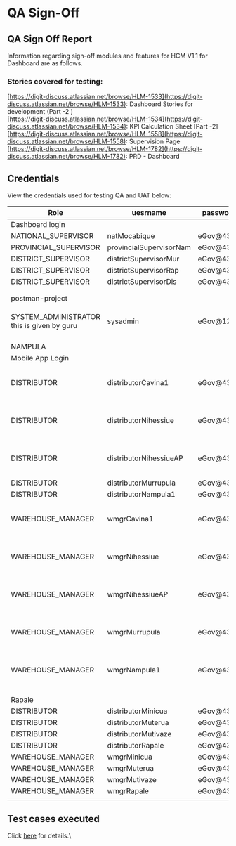 # QA Sign-Off

## QA Sign Off Report

Information regarding sign-off modules and features for HCM V1.1 for Dashboard are as follows.

### Stories covered for testing:

[https://digit-discuss.atlassian.net/browse/HLM-1533](https://digit-discuss.atlassian.net/browse/HLM-1533): Dashboard Stories for development (Part -2 )\
[https://digit-discuss.atlassian.net/browse/HLM-1534](https://digit-discuss.atlassian.net/browse/HLM-1534): KPI Calculation Sheet \[Part -2]\
[https://digit-discuss.atlassian.net/browse/HLM-1558](https://digit-discuss.atlassian.net/browse/HLM-1558): Supervision Page\
[https://digit-discuss.atlassian.net/browse/HLM-1782](https://digit-discuss.atlassian.net/browse/HLM-1782): PRD - Dashboard

## Credentials

View the credentials used for testing QA and UAT below:

| Role                                                 | uesrname                | password  | userId                               |
| ---------------------------------------------------- | ----------------------- | --------- | ------------------------------------ |
| Dashboard login                                      |                         |           |                                      |
| NATIONAL\_SUPERVISOR                                 | natMocabique            | eGov@4321 |                                      |
| PROVINCIAL\_SUPERVISOR                               | provincialSupervisorNam | eGov@4321 |                                      |
| DISTRICT\_SUPERVISOR                                 | districtSupervisorMur   | eGov@4321 |                                      |
| DISTRICT\_SUPERVISOR                                 | districtSupervisorRap   | eGov@4321 |                                      |
| DISTRICT\_SUPERVISOR                                 | districtSupervisorDis   | eGov@4321 |                                      |
|                                                      |                         |           |                                      |
|                                                      |                         |           |                                      |
| postman-project                                      |                         |           |                                      |
| <p>SYSTEM_ADMINISTRATOR<br>this is given by guru</p> | sysadmin                | eGov@1234 |                                      |
|                                                      |                         |           |                                      |
| NAMPULA                                              |                         |           |                                      |
| Mobile App Login                                     |                         |           |                                      |
| DISTRIBUTOR                                          | distributorCavina1      | eGov@4321 | a878b4f6-19af-42b1-b4cd-803ffde64f4b |
| DISTRIBUTOR                                          | distributorNihessiue    | eGov@4321 | 38b9083f-75a0-4650-8266-d044af609f37 |
| DISTRIBUTOR                                          | distributorNihessiueAP  | eGov@4321 | 404e1c42-1e19-4c80-b177-edaffed3ea5e |
| DISTRIBUTOR                                          | distributorMurrupula    | eGov@4321 |                                      |
| DISTRIBUTOR                                          | distributorNampula1     | eGov@4321 |                                      |
| WAREHOUSE\_MANAGER                                   | wmgrCavina1             | eGov@4321 | aba34a20-9fba-4e98-9a7c-22463f1567fd |
| WAREHOUSE\_MANAGER                                   | wmgrNihessiue           | eGov@4321 | c123d344-edf1-4d66-8968-2de48239962f |
| WAREHOUSE\_MANAGER                                   | wmgrNihessiueAP         | eGov@4321 | 0eccae1b-4ee1-41b5-ac8d-cf8ff27fabd7 |
| WAREHOUSE\_MANAGER                                   | wmgrMurrupula           | eGov@4321 | 9d4a0401-a08a-4519-a1fc-a78d24c3a20f |
| WAREHOUSE\_MANAGER                                   | wmgrNampula1            | eGov@4321 | 1ea8e9ee-88f9-4b22-a90f-a307abd06b2c |
|                                                      |                         |           |                                      |
|                                                      |                         |           |                                      |
| Rapale                                               |                         |           |                                      |
| DISTRIBUTOR                                          | distributorMinicua      | eGov@4321 |                                      |
| DISTRIBUTOR                                          | distributorMuterua      | eGov@4321 |                                      |
| DISTRIBUTOR                                          | distributorMutivaze     | eGov@4321 |                                      |
| DISTRIBUTOR                                          | distributorRapale       | eGov@4321 |                                      |
| WAREHOUSE\_MANAGER                                   | wmgrMinicua             | eGov@4321 |                                      |
| WAREHOUSE\_MANAGER                                   | wmgrMuterua             | eGov@4321 |                                      |
| WAREHOUSE\_MANAGER                                   | wmgrMutivaze            | eGov@4321 |                                      |
| WAREHOUSE\_MANAGER                                   | wmgrRapale              | eGov@4321 |                                      |
|                                                      |                         |           |                                      |

## Test cases executed

Click [here](test-cases.md) for details.\

